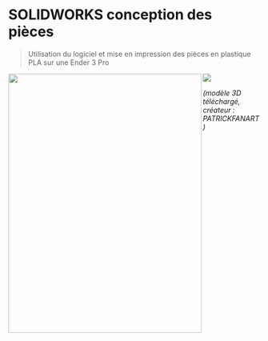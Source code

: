 # SOLIDWORKS conception des pièces 

> Utilisation du logiciel et mise en impression des pièces en plastique PLA sur une Ender 3 Pro

<img src="https://user-images.githubusercontent.com/128179560/226186884-7cc5b8da-01ee-443e-888d-74c0a8e99b3e.JPG" width="386" height="518" align="left">

<img src="https://user-images.githubusercontent.com/128179560/226188107-8cc64873-4911-4ff3-ad0a-f6234f1ff47e.jpg">


*(modèle 3D téléchargé, créateur : PATRICKFANART)*
